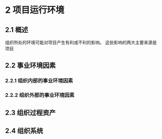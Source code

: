 # 2 项目运行环境

## 2.1 概述

组织所处的环境可能对项目产生有利或不利的影响。 这些影响的两大主要来源是项目

## 2.2 事业环境因素

### 2.2.1 组织内部的事业环境因素

### 2.2.2 组织外部的事业环境因素



## 2.3 组织过程资产

## 2.4 组织系统













